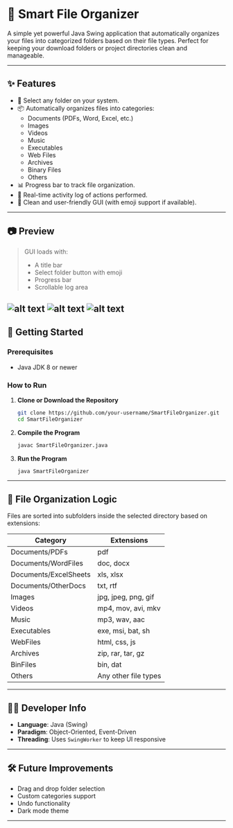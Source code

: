# 📁 Smart File Organizer

A simple yet powerful Java Swing application that automatically organizes your files into categorized folders based on their file types. Perfect for keeping your download folders or project directories clean and manageable.

---

## ✨ Features

- 📂 Select any folder on your system.
- 📦 Automatically organizes files into categories:
  - Documents (PDFs, Word, Excel, etc.)
  - Images
  - Videos
  - Music
  - Executables
  - Web Files
  - Archives
  - Binary Files
  - Others
- 📊 Progress bar to track file organization.
- 📝 Real-time activity log of actions performed.
- 🎨 Clean and user-friendly GUI (with emoji support if available).

---

## 📷 Preview

> GUI loads with:
> - A title bar
> - Select folder button with emoji
> - Progress bar
> - Scrollable log area

![alt text](ordrly/proj/output-img/image.png)
![alt text](ordrly/proj/output-img/image-1.png)
![alt text](ordrly/proj/output-img/image-2.png)
---

## 🚀 Getting Started

### Prerequisites

- Java JDK 8 or newer

### How to Run

1. **Clone or Download the Repository**

    ```bash
    git clone https://github.com/your-username/SmartFileOrganizer.git
    cd SmartFileOrganizer
    ```

2. **Compile the Program**

    ```bash
    javac SmartFileOrganizer.java
    ```

3. **Run the Program**

    ```bash
    java SmartFileOrganizer
    ```

---

## 📁 File Organization Logic

Files are sorted into subfolders inside the selected directory based on extensions:

| Category             | Extensions                                  |
|----------------------|----------------------------------------------|
| Documents/PDFs       | pdf                                          |
| Documents/WordFiles  | doc, docx                                    |
| Documents/ExcelSheets| xls, xlsx                                    |
| Documents/OtherDocs  | txt, rtf                                     |
| Images               | jpg, jpeg, png, gif                          |
| Videos               | mp4, mov, avi, mkv                           |
| Music                | mp3, wav, aac                                |
| Executables          | exe, msi, bat, sh                            |
| WebFiles             | html, css, js                                |
| Archives             | zip, rar, tar, gz                            |
| BinFiles             | bin, dat                                     |
| Others               | Any other file types                         |

---

## 🧑‍💻 Developer Info

- **Language**: Java (Swing)
- **Paradigm**: Object-Oriented, Event-Driven
- **Threading**: Uses `SwingWorker` to keep UI responsive

---

## 🛠️ Future Improvements

- Drag and drop folder selection
- Custom categories support
- Undo functionality
- Dark mode theme

---